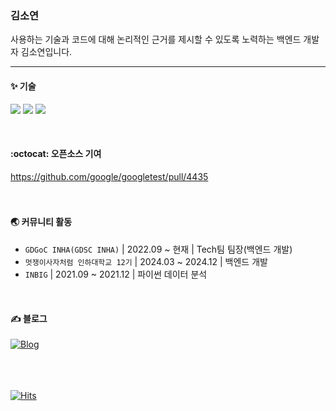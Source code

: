 ### 김소연

사용하는 기술과 코드에 대해 논리적인 근거를 제시할 수 있도록 노력하는 백엔드 개발자 김소연입니다.

---

#### :sparkles: 기술
<img src="https://img.shields.io/badge/SpringBoot-6DB33F?style=for-the-badge&logo=springboot&logoColor=white"/></a>
<img src="https://img.shields.io/badge/Django-092E20?style=for-the-badge&logo=Django&logoColor=white"/></a>
<img src="https://img.shields.io/badge/Amazon_Web_Services-232F3E?style=for-the-badge&logo=amazonwebservices&logoColor=white"/></a>


<br/>

#### :octocat: 오픈소스 기여
https://github.com/google/googletest/pull/4435<br/>
<br/><br/>

#### :earth_asia: 커뮤니티 활동
- `GDGoC INHA(GDSC INHA)` | 2022.09 ~ 현재 | Tech팀 팀장(백엔드 개발)
- `멋쟁이사자처럼 인하대학교 12기` | 2024.03 ~ 2024.12 | 백엔드 개발
- `INBIG` | 2021.09 ~ 2021.12 | 파이썬 데이터 분석

<br/>

#### :writing_hand: 블로그
<a href="https://velog.io/@kaswhy/posts" target="_blank">
<img alt="Blog" src ="https://img.shields.io/badge/Blog-20C997.svg?&style=flat-square&logo=velog&logoColor=white"/>
<br/><br/><br/><br/>


[![Hits](https://hits.seeyoufarm.com/api/count/incr/badge.svg?url=https%3A%2F%2Fgithub.com%2Fkaswhy&count_bg=%23CCC2FF&title_bg=%23FF98CB&icon=&icon_color=%23FFFFFF&title=%28*%CB%8A%E1%B5%95%CB%8B*%29%EF%BE%89&edge_flat=false)](https://hits.seeyoufarm.com)
